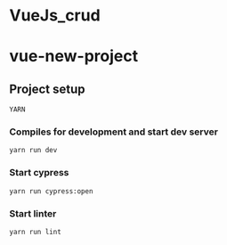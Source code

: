 # VueJs_crud
# vue-new-project

## Project setup
```
YARN
```

### Compiles for development and start dev server
```
yarn run dev
```
### Start cypress
```
yarn run cypress:open
```
### Start linter
```
yarn run lint
```

